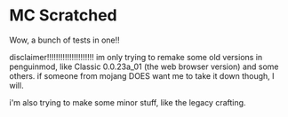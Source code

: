 # MC Scratched
Wow, a bunch of tests in one!!


disclaimer!!!!!!!!!!!!!!!!!!!!!
im only trying to remake some old versions in penguinmod, like Classic 0.0.23a_01 (the web browser version) and some others.
if someone from mojang DOES want me to take it down though, I will.

i'm also trying to make some minor stuff, like the legacy crafting.
